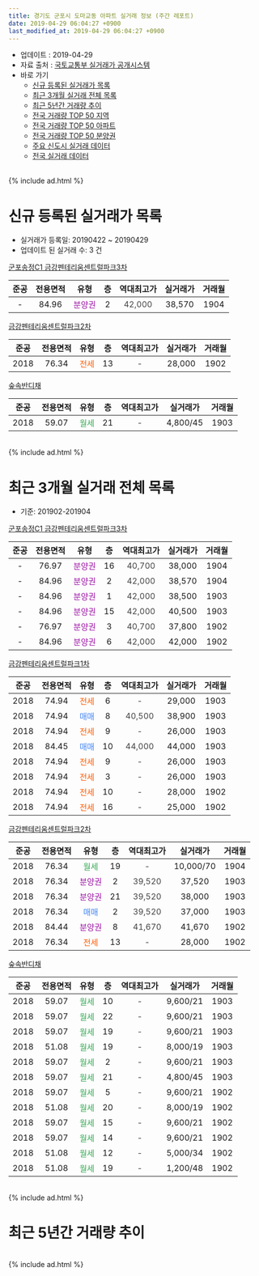 ```yaml
---
title: 경기도 군포시 도마교동 아파트 실거래 정보 (주간 레포트)
date: 2019-04-29 06:04:27 +0900
last_modified_at: 2019-04-29 06:04:27 +0900
---
```


* 업데이트 : 2019-04-29
* 자료 출처 : [국토교통부 실거래가 공개시스템](http://rt.molit.go.kr)
* 바로 가기
    * [신규 등록된 실거래가 목록](#신규-등록된-실거래가-목록)
    * [최근 3개월 실거래 전체 목록](#최근-3개월-실거래-전체-목록)
    * [최근 5년간 거래량 추이](#최근-5년간-거래량-추이)
    * [전국 거래량 TOP 50 지역](https://inasie.github.io/apt-trade-info/최근-3개월-전국에서-가장-거래가-많이-발생한-지역)
    * [전국 거래량 TOP 50 아파트](https://inasie.github.io/apt-trade-info/최근-3개월-전국에서-가장-거래가-많이-발생한-아파트)
    * [전국 거래량 TOP 50 분양권](https://inasie.github.io/apt-trade-info/최근-3개월-전국에서-가장-거래가-많이-발생한-분양권)
    * [주요 신도시 실거래 데이터](https://inasie.github.io/apt-trade-info/주요-신도시)
    * [전국 실거래 데이터](https://inasie.github.io/apt-trade-info/전국)
<br>
{% include ad.html %}
<br>

# 신규 등록된 실거래가 목록
* 실거래가 등록일: 20190422 ~ 20190429
* 업데이트 된 실거래 수: 3 건


[군포송정C1 금강펜테리움센트럴파크3차](https://search.naver.com/search.naver?query=%EA%B2%BD%EA%B8%B0%EB%8F%84+%EA%B5%B0%ED%8F%AC%EC%8B%9C+%EB%8F%84%EB%A7%88%EA%B5%90%EB%8F%99+%EA%B5%B0%ED%8F%AC%EC%86%A1%EC%A0%95C1+%EA%B8%88%EA%B0%95%ED%8E%9C%ED%85%8C%EB%A6%AC%EC%9B%80%EC%84%BC%ED%8A%B8%EB%9F%B4%ED%8C%8C%ED%81%AC3%EC%B0%A8)

|준공|전용면적|유형|층|역대최고가|실거래가|거래월|
|:---:|:---:|:---:|:---:|:---:|:---:|:---:|
|-|84.96|<span style="color:#9C11A5">분양권</span>|2|<span style="color:#444444">42,000</span>|38,570|1904|

[금강펜테리움센트럴파크2차](https://search.naver.com/search.naver?query=%EA%B2%BD%EA%B8%B0%EB%8F%84+%EA%B5%B0%ED%8F%AC%EC%8B%9C+%EB%8F%84%EB%A7%88%EA%B5%90%EB%8F%99+%EA%B8%88%EA%B0%95%ED%8E%9C%ED%85%8C%EB%A6%AC%EC%9B%80%EC%84%BC%ED%8A%B8%EB%9F%B4%ED%8C%8C%ED%81%AC2%EC%B0%A8)

|준공|전용면적|유형|층|역대최고가|실거래가|거래월|
|:---:|:---:|:---:|:---:|:---:|:---:|:---:|
|2018|76.34|<span style="color:#ff5a00">전세</span>|13|<span style="color:#444444">-</span>|28,000|1902|

[숲속반디채](https://search.naver.com/search.naver?query=%EA%B2%BD%EA%B8%B0%EB%8F%84+%EA%B5%B0%ED%8F%AC%EC%8B%9C+%EB%8F%84%EB%A7%88%EA%B5%90%EB%8F%99+%EC%88%B2%EC%86%8D%EB%B0%98%EB%94%94%EC%B1%84)

|준공|전용면적|유형|층|역대최고가|실거래가|거래월|
|:---:|:---:|:---:|:---:|:---:|:---:|:---:|
|2018|59.07|<span style="color:#34a853">월세</span>|21|<span style="color:#444444">-</span>|4,800/45|1903|


<br>
{% include ad.html %}
<br>

# 최근 3개월 실거래 전체 목록
* 기준: 201902-201904


[군포송정C1 금강펜테리움센트럴파크3차](https://search.naver.com/search.naver?query=%EA%B2%BD%EA%B8%B0%EB%8F%84+%EA%B5%B0%ED%8F%AC%EC%8B%9C+%EB%8F%84%EB%A7%88%EA%B5%90%EB%8F%99+%EA%B5%B0%ED%8F%AC%EC%86%A1%EC%A0%95C1+%EA%B8%88%EA%B0%95%ED%8E%9C%ED%85%8C%EB%A6%AC%EC%9B%80%EC%84%BC%ED%8A%B8%EB%9F%B4%ED%8C%8C%ED%81%AC3%EC%B0%A8)

|준공|전용면적|유형|층|역대최고가|실거래가|거래월|
|:---:|:---:|:---:|:---:|:---:|:---:|:---:|
|-|76.97|<span style="color:#9C11A5">분양권</span>|16|<span style="color:#444444">40,700</span>|38,000|1904|
|-|84.96|<span style="color:#9C11A5">분양권</span>|2|<span style="color:#444444">42,000</span>|38,570|1904|
|-|84.96|<span style="color:#9C11A5">분양권</span>|1|<span style="color:#444444">42,000</span>|38,500|1903|
|-|84.96|<span style="color:#9C11A5">분양권</span>|15|<span style="color:#444444">42,000</span>|40,500|1903|
|-|76.97|<span style="color:#9C11A5">분양권</span>|3|<span style="color:#444444">40,700</span>|37,800|1902|
|-|84.96|<span style="color:#9C11A5">분양권</span>|6|<span style="color:#444444">42,000</span>|42,000|1902|

[금강펜테리움센트럴파크1차](https://search.naver.com/search.naver?query=%EA%B2%BD%EA%B8%B0%EB%8F%84+%EA%B5%B0%ED%8F%AC%EC%8B%9C+%EB%8F%84%EB%A7%88%EA%B5%90%EB%8F%99+%EA%B8%88%EA%B0%95%ED%8E%9C%ED%85%8C%EB%A6%AC%EC%9B%80%EC%84%BC%ED%8A%B8%EB%9F%B4%ED%8C%8C%ED%81%AC1%EC%B0%A8)

|준공|전용면적|유형|층|역대최고가|실거래가|거래월|
|:---:|:---:|:---:|:---:|:---:|:---:|:---:|
|2018|74.94|<span style="color:#ff5a00">전세</span>|6|<span style="color:#444444">-</span>|29,000|1903|
|2018|74.94|<span style="color:#4285f3">매매</span>|8|<span style="color:#444444">40,500</span>|38,900|1903|
|2018|74.94|<span style="color:#ff5a00">전세</span>|9|<span style="color:#444444">-</span>|26,000|1903|
|2018|84.45|<span style="color:#4285f3">매매</span>|10|<span style="color:#444444">44,000</span>|44,000|1903|
|2018|74.94|<span style="color:#ff5a00">전세</span>|9|<span style="color:#444444">-</span>|26,000|1903|
|2018|74.94|<span style="color:#ff5a00">전세</span>|3|<span style="color:#444444">-</span>|26,000|1903|
|2018|74.94|<span style="color:#ff5a00">전세</span>|10|<span style="color:#444444">-</span>|28,000|1902|
|2018|74.94|<span style="color:#ff5a00">전세</span>|16|<span style="color:#444444">-</span>|25,000|1902|

[금강펜테리움센트럴파크2차](https://search.naver.com/search.naver?query=%EA%B2%BD%EA%B8%B0%EB%8F%84+%EA%B5%B0%ED%8F%AC%EC%8B%9C+%EB%8F%84%EB%A7%88%EA%B5%90%EB%8F%99+%EA%B8%88%EA%B0%95%ED%8E%9C%ED%85%8C%EB%A6%AC%EC%9B%80%EC%84%BC%ED%8A%B8%EB%9F%B4%ED%8C%8C%ED%81%AC2%EC%B0%A8)

|준공|전용면적|유형|층|역대최고가|실거래가|거래월|
|:---:|:---:|:---:|:---:|:---:|:---:|:---:|
|2018|76.34|<span style="color:#34a853">월세</span>|19|<span style="color:#444444">-</span>|10,000/70|1904|
|2018|76.34|<span style="color:#9C11A5">분양권</span>|2|<span style="color:#444444">39,520</span>|37,520|1903|
|2018|76.34|<span style="color:#9C11A5">분양권</span>|21|<span style="color:#444444">39,520</span>|38,000|1903|
|2018|76.34|<span style="color:#4285f3">매매</span>|2|<span style="color:#444444">39,520</span>|37,000|1903|
|2018|84.44|<span style="color:#9C11A5">분양권</span>|8|<span style="color:#444444">41,670</span>|41,670|1902|
|2018|76.34|<span style="color:#ff5a00">전세</span>|13|<span style="color:#444444">-</span>|28,000|1902|

[숲속반디채](https://search.naver.com/search.naver?query=%EA%B2%BD%EA%B8%B0%EB%8F%84+%EA%B5%B0%ED%8F%AC%EC%8B%9C+%EB%8F%84%EB%A7%88%EA%B5%90%EB%8F%99+%EC%88%B2%EC%86%8D%EB%B0%98%EB%94%94%EC%B1%84)

|준공|전용면적|유형|층|역대최고가|실거래가|거래월|
|:---:|:---:|:---:|:---:|:---:|:---:|:---:|
|2018|59.07|<span style="color:#34a853">월세</span>|10|<span style="color:#444444">-</span>|9,600/21|1903|
|2018|59.07|<span style="color:#34a853">월세</span>|22|<span style="color:#444444">-</span>|9,600/21|1903|
|2018|59.07|<span style="color:#34a853">월세</span>|19|<span style="color:#444444">-</span>|9,600/21|1903|
|2018|51.08|<span style="color:#34a853">월세</span>|19|<span style="color:#444444">-</span>|8,000/19|1903|
|2018|59.07|<span style="color:#34a853">월세</span>|2|<span style="color:#444444">-</span>|9,600/21|1903|
|2018|59.07|<span style="color:#34a853">월세</span>|21|<span style="color:#444444">-</span>|4,800/45|1903|
|2018|59.07|<span style="color:#34a853">월세</span>|5|<span style="color:#444444">-</span>|9,600/21|1902|
|2018|51.08|<span style="color:#34a853">월세</span>|20|<span style="color:#444444">-</span>|8,000/19|1902|
|2018|59.07|<span style="color:#34a853">월세</span>|15|<span style="color:#444444">-</span>|9,600/21|1902|
|2018|59.07|<span style="color:#34a853">월세</span>|14|<span style="color:#444444">-</span>|9,600/21|1902|
|2018|51.08|<span style="color:#34a853">월세</span>|12|<span style="color:#444444">-</span>|5,000/34|1902|
|2018|51.08|<span style="color:#34a853">월세</span>|19|<span style="color:#444444">-</span>|1,200/48|1902|


<br>
{% include ad.html %}
<br>

# 최근 5년간 거래량 추이


<div style="width:100%;">
    <canvas id="deal_progress" height="200"></canvas>
</div>

<script>
new Chart(document.getElementById("deal_progress"), {
    type: 'line',
    data: {
        labels: ['201404','201405','201406','201407','201408','201409','201410','201411','201412','201501','201502','201503','201504','201505','201506','201507','201508','201509','201510','201511','201512','201601','201602','201603','201604','201605','201606','201607','201608','201609','201610','201611','201612','201701','201702','201703','201704','201705','201706','201707','201708','201709','201710','201711','201712','201801','201802','201803','201804','201805','201806','201807','201808','201809','201810','201811','201812','201901','201902','201903','201904'],
        datasets: [{
            label: '매매',
            pointRadius: 1,
            data: [0, 0, 0, 0, 0, 0, 0, 0, 0, 0, 0, 0, 0, 0, 0, 0, 0, 0, 0, 0, 0, 0, 0, 0, 0, 0, 0, 0, 0, 0, 0, 0, 0, 0, 0, 0, 0, 0, 0, 0, 0, 0, 0, 0, 0, 14, 10, 18, 19, 8, 32, 21, 47, 43, 18, 6, 4, 8, 3, 7, 2],
            borderColor: "rgba(255, 201, 14, 1)",
            backgroundColor: "rgba(255, 201, 14, 0.5)",
            fill: false,
            lineTension: 0
        },{
            label: '전월세',
            pointRadius: 1,
            data: [0, 0, 0, 0, 0, 0, 0, 0, 0, 0, 0, 0, 0, 0, 0, 0, 0, 0, 0, 0, 0, 0, 0, 0, 0, 0, 0, 0, 0, 0, 0, 0, 0, 0, 0, 0, 0, 0, 0, 0, 0, 0, 0, 0, 0, 3, 2, 6, 11, 3, 0, 2, 3, 0, 1, 1, 67, 64, 9, 10, 1],
            borderColor: "rgba(0, 141, 185, 1)",
            backgroundColor: "rgba(0, 141, 185, 0.5)",
            fill: false,
            lineTension: 0
        }
        ]
    },
    options: {
        responsive: true,
        title: {
            display: false
        },
        tooltips: {
            mode: 'index',
            intersect: false
        },
        hover: {
            mode: 'nearest',
            intersect: true
        },
        scales: {
            xAxes: [{
                display: true,
                scaleLabel: {
                    display: true,
                    labelString: '년/월'
                }
            }],
            yAxes: [{
                display: true,
                ticks: {
                    suggestedMin: 0,
                },
                scaleLabel: {
                    display: true,
                    labelString: '실거래 수'
                }
            }]
        }
    }
});

</script>


<br>
{% include ad.html %}
<br>

